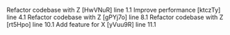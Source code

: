 Refactor codebase with Z [HwVNuR] line 1.1
Improve performance [ktczTy] line 4.1
Refactor codebase with Z [gPYj7o] line 8.1
Refactor codebase with Z [rt5Hpo] line 10.1
Add feature for X [yVuu9R] line 11.1
